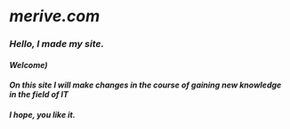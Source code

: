 # _merive.com_
### _Hello, I made my site._ 
#### _Welcome)_
#### _On this site I will make changes in the course of gaining new knowledge in the field of IT_
#### _I hope, you like it._